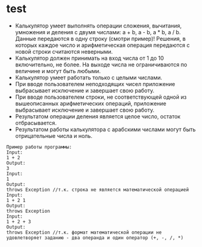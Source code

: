 # test
* Калькулятор умеет выполнять операции сложения, вычитания, умножения и деления с двумя числами: a + b, a - b, a * b, a / b. Данные передаются в одну строку (смотри пример)! Решения, в которых каждое число и арифметическая операция передаются с новой строки считаются неверными.
* Калькулятор должен принимать на вход числа от 1 до 10 включительно, не более. На выходе числа не ограничиваются по величине и могут быть любыми.
* Калькулятор умеет работать только с целыми числами.
* При вводе пользователем неподходящих чисел приложение выбрасывает исключение и завершает свою работу.
* При вводе пользователем строки, не соответствующей одной из вышеописанных арифметических операций, приложение выбрасывает исключение и завершает свою работу.
* Результатом операции деления является целое число, остаток отбрасывается. 
* Результатом работы калькулятора с арабскими числами могут быть отрицательные числа и ноль.
```
Пример работы программы:
Input:
1 + 2
Output:
3
Input:
1
Output:
throws Exception //т.к. строка не является математической операцией
Input:
1 + 2 1
Output:
throws Exception 
Input:
1 + 2 + 3
Output:
throws Exception //т.к. формат математической операции не удовлетворяет заданию - два операнда и один оператор (+, -, /, *)
```
